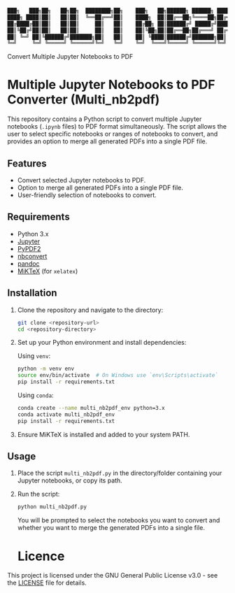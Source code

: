 ```sh
███╗   ███╗██╗   ██╗██╗  ████████╗██╗    ███╗   ██╗██████╗ ██████╗ ██████╗ ██████╗ ███████╗
████╗ ████║██║   ██║██║  ╚══██╔══╝██║    ████╗  ██║██╔══██╗╚════██╗██╔══██╗██╔══██╗██╔════╝
██╔████╔██║██║   ██║██║     ██║   ██║    ██╔██╗ ██║██████╔╝ █████╔╝██████╔╝██║  ██║█████╗  
██║╚██╔╝██║██║   ██║██║     ██║   ██║    ██║╚██╗██║██╔══██╗██╔═══╝ ██╔═══╝ ██║  ██║██╔══╝  
██║ ╚═╝ ██║╚██████╔╝███████╗██║   ██║    ██║ ╚████║██████╔╝███████╗██║     ██████╔╝██║     
╚═╝     ╚═╝ ╚═════╝ ╚══════╝╚═╝   ╚═╝    ╚═╝  ╚═══╝╚═════╝ ╚══════╝╚═╝     ╚═════╝ ╚═╝                                                                                                 
```
 Convert Multiple Jupyter Notebooks to PDF
 
# Multiple Jupyter Notebooks to PDF Converter (Multi_nb2pdf)

This repository contains a Python script to convert multiple Jupyter notebooks (`.ipynb` files) to PDF format simultaneously. The script allows the user to select specific notebooks or ranges of notebooks to convert, and provides an option to merge all generated PDFs into a single PDF file.

## Features

- Convert selected Jupyter notebooks to PDF.
- Option to merge all generated PDFs into a single PDF file.
- User-friendly selection of notebooks to convert.

## Requirements

- Python 3.x
- [Jupyter](https://jupyter.org/)
- [PyPDF2](https://pypi.org/project/PyPDF2/)
- [nbconvert](https://pypi.org/project/nbconvert/)
- [pandoc](https://pandoc.org/)
- [MiKTeX](https://miktex.org/) (for `xelatex`)

## Installation

1. Clone the repository and navigate to the directory:

    ```sh
    git clone <repository-url>
    cd <repository-directory>
    ```

2. Set up your Python environment and install dependencies:

    Using `venv`:
    ```sh
    python -m venv env
    source env/bin/activate  # On Windows use `env\Scripts\activate`
    pip install -r requirements.txt
    ```

    Using `conda`:
    ```sh
    conda create --name multi_nb2pdf_env python=3.x
    conda activate multi_nb2pdf_env
    pip install -r requirements.txt
    ```

3. Ensure MiKTeX is installed and added to your system PATH.

## Usage

1. Place the script `multi_nb2pdf.py` in the directory/folder containing your Jupyter notebooks, or copy its path.
2. Run the script:

    ```sh
    python multi_nb2pdf.py
    ```

    You will be prompted to select the notebooks you want to convert and whether you want to merge the generated PDFs into a single file.


   # Licence
   
This project is licensed under the GNU General Public License v3.0 - see the [LICENSE](LICENSE) file for details.
